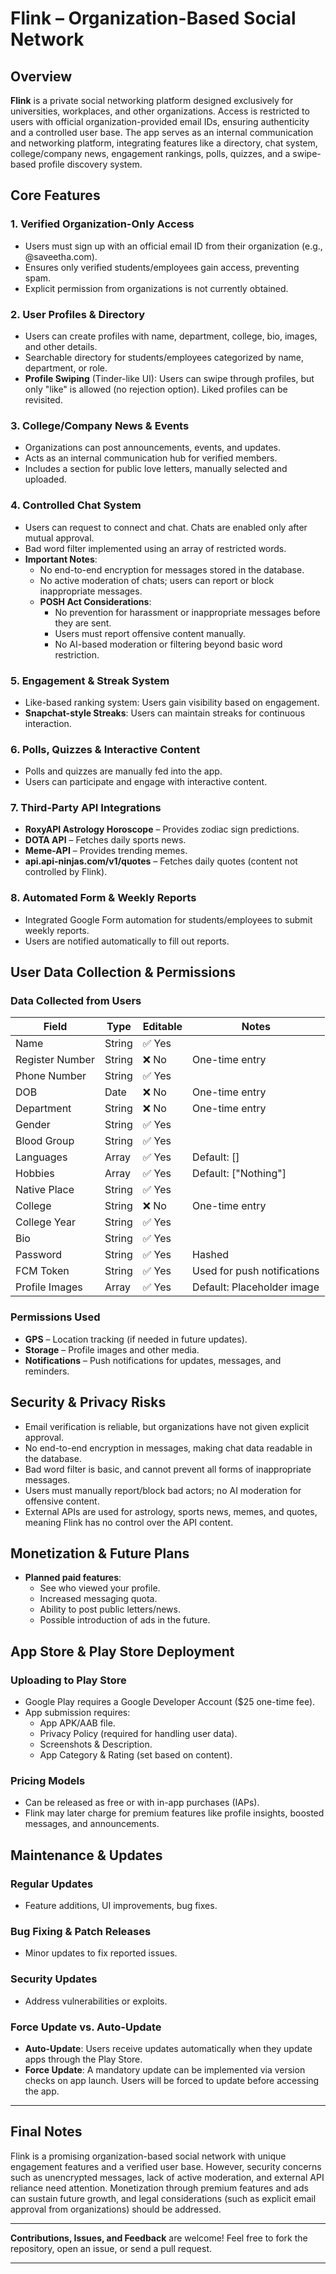 # Flink – Organization-Based Social Network

## Overview

**Flink** is a private social networking platform designed exclusively for universities, workplaces, and other organizations. Access is restricted to users with official organization-provided email IDs, ensuring authenticity and a controlled user base. The app serves as an internal communication and networking platform, integrating features like a directory, chat system, college/company news, engagement rankings, polls, quizzes, and a swipe-based profile discovery system.

## Core Features

### 1. **Verified Organization-Only Access**
- Users must sign up with an official email ID from their organization (e.g., @saveetha.com).
- Ensures only verified students/employees gain access, preventing spam.
- Explicit permission from organizations is not currently obtained.

### 2. **User Profiles & Directory**
- Users can create profiles with name, department, college, bio, images, and other details.
- Searchable directory for students/employees categorized by name, department, or role.
- **Profile Swiping** (Tinder-like UI): Users can swipe through profiles, but only "like" is allowed (no rejection option). Liked profiles can be revisited.

### 3. **College/Company News & Events**
- Organizations can post announcements, events, and updates.
- Acts as an internal communication hub for verified members.
- Includes a section for public love letters, manually selected and uploaded.

### 4. **Controlled Chat System**
- Users can request to connect and chat. Chats are enabled only after mutual approval.
- Bad word filter implemented using an array of restricted words.
- **Important Notes**:
  - No end-to-end encryption for messages stored in the database.
  - No active moderation of chats; users can report or block inappropriate messages.
  - **POSH Act Considerations**:
    - No prevention for harassment or inappropriate messages before they are sent.
    - Users must report offensive content manually.
    - No AI-based moderation or filtering beyond basic word restriction.

### 5. **Engagement & Streak System**
- Like-based ranking system: Users gain visibility based on engagement.
- **Snapchat-style Streaks**: Users can maintain streaks for continuous interaction.

### 6. **Polls, Quizzes & Interactive Content**
- Polls and quizzes are manually fed into the app.
- Users can participate and engage with interactive content.

### 7. **Third-Party API Integrations**
- **RoxyAPI Astrology Horoscope** – Provides zodiac sign predictions.
- **DOTA API** – Fetches daily sports news.
- **Meme-API** – Provides trending memes.
- **api.api-ninjas.com/v1/quotes** – Fetches daily quotes (content not controlled by Flink).

### 8. **Automated Form & Weekly Reports**
- Integrated Google Form automation for students/employees to submit weekly reports.
- Users are notified automatically to fill out reports.

## User Data Collection & Permissions

### **Data Collected from Users**

| Field          | Type   | Editable | Notes                               |
|----------------|--------|----------|-------------------------------------|
| Name           | String | ✅ Yes   |                                     |
| Register Number| String | ❌ No    | One-time entry                     |
| Phone Number   | String | ✅ Yes   |                                     |
| DOB            | Date   | ❌ No    | One-time entry                     |
| Department     | String | ❌ No    | One-time entry                     |
| Gender         | String | ✅ Yes   |                                     |
| Blood Group    | String | ✅ Yes   |                                     |
| Languages      | Array  | ✅ Yes   | Default: []                        |
| Hobbies        | Array  | ✅ Yes   | Default: ["Nothing"]               |
| Native Place   | String | ✅ Yes   |                                     |
| College        | String | ❌ No    | One-time entry                     |
| College Year   | String | ✅ Yes   |                                     |
| Bio            | String | ✅ Yes   |                                     |
| Password       | String | ✅ Yes   | Hashed                              |
| FCM Token      | String | ✅ Yes   | Used for push notifications         |
| Profile Images | Array  | ✅ Yes   | Default: Placeholder image          |

### **Permissions Used**
- **GPS** – Location tracking (if needed in future updates).
- **Storage** – Profile images and other media.
- **Notifications** – Push notifications for updates, messages, and reminders.

## Security & Privacy Risks
- Email verification is reliable, but organizations have not given explicit approval.
- No end-to-end encryption in messages, making chat data readable in the database.
- Bad word filter is basic, and cannot prevent all forms of inappropriate messages.
- Users must manually report/block bad actors; no AI moderation for offensive content.
- External APIs are used for astrology, sports news, memes, and quotes, meaning Flink has no control over the API content.

## Monetization & Future Plans
- **Planned paid features**:
  - See who viewed your profile.
  - Increased messaging quota.
  - Ability to post public letters/news.
  - Possible introduction of ads in the future.

## App Store & Play Store Deployment

### **Uploading to Play Store**
- Google Play requires a Google Developer Account ($25 one-time fee).
- App submission requires:
  - App APK/AAB file.
  - Privacy Policy (required for handling user data).
  - Screenshots & Description.
  - App Category & Rating (set based on content).

### **Pricing Models**
- Can be released as free or with in-app purchases (IAPs).
- Flink may later charge for premium features like profile insights, boosted messages, and announcements.

## Maintenance & Updates

### **Regular Updates**
- Feature additions, UI improvements, bug fixes.

### **Bug Fixing & Patch Releases**
- Minor updates to fix reported issues.

### **Security Updates**
- Address vulnerabilities or exploits.

### **Force Update vs. Auto-Update**
- **Auto-Update**: Users receive updates automatically when they update apps through the Play Store.
- **Force Update**: A mandatory update can be implemented via version checks on app launch. Users will be forced to update before accessing the app.

---

## Final Notes

Flink is a promising organization-based social network with unique engagement features and a verified user base. However, security concerns such as unencrypted messages, lack of active moderation, and external API reliance need attention. Monetization through premium features and ads can sustain future growth, and legal considerations (such as explicit email approval from organizations) should be addressed.

---

**Contributions, Issues, and Feedback** are welcome! Feel free to fork the repository, open an issue, or send a pull request.

---
